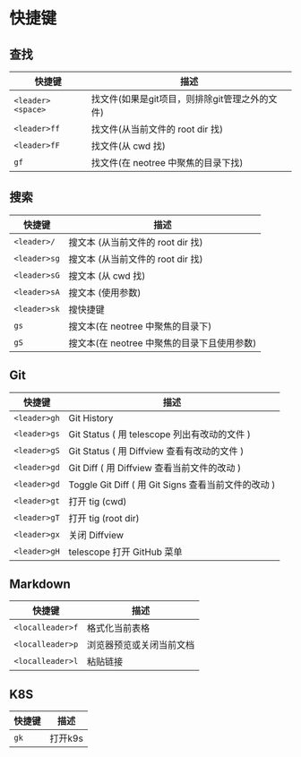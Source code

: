 # 快捷键

## 查找

| 快捷键            | 描述                                           | 
| ----------------- | ---------------------------------------------- | 
| `<leader><space>` | 找文件(如果是git项目，则排除git管理之外的文件) |
| `<leader>ff`      | 找文件(从当前文件的 root dir 找)               |
| `<leader>fF`      | 找文件(从 cwd 找)                              |
| `gf`              | 找文件(在 neotree 中聚焦的目录下找) |

## 搜索

| 快捷键       | 描述                                        | 
| ------------ | ------------------------------------------- | 
| `<leader>/`  | 搜文本 (从当前文件的 root dir 找)           |
| `<leader>sg` | 搜文本 (从当前文件的 root dir 找)           |
| `<leader>sG` | 搜文本 (从 cwd 找)                          |
| `<leader>sA` | 搜文本 (使用参数)                           |
| `<leader>sk` | 搜快捷键                                    |
| `gs`         | 搜文本(在 neotree 中聚焦的目录下)           |
| `gS`         | 搜文本(在 neotree 中聚焦的目录下且使用参数) |

## Git

| 快捷键       | 描述                                                | 
| ------------ | --------------------------------------------------- | 
| `<leader>gh` | Git History                                         |
| `<leader>gs` | Git Status ( 用 telescope 列出有改动的文件 )        |
| `<leader>gS` | Git Status ( 用 Diffview 查看有改动的文件 )         |
| `<leader>gd` | Git Diff ( 用 Diffview 查看当前文件的改动 )         |
| `<leader>gd` | Toggle Git Diff ( 用 Git Signs 查看当前文件的改动 ) |
| `<leader>gt` | 打开 tig (cwd)                                      |
| `<leader>gT` | 打开 tig (root dir)                                 |
| `<leader>gx` | 关闭 Diffview                                       |
| `<leader>gH` | telescope 打开 GitHub 菜单                          |

## Markdown

| 快捷键           | 描述                     | 
| ---------------- | ------------------------ | 
| `<localleader>f` | 格式化当前表格           |
| `<localleader>p` | 浏览器预览或关闭当前文档 |
| `<localleader>l` | 粘贴链接                 |

## K8S

| 快捷键 | 描述    | 
| ------ | ------- | 
| `gk`   | 打开k9s |
